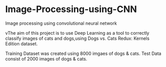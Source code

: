 # Image-Processing-using-CNN
Image processing using convolutional neural network

vThe aim of this project is to use Deep Learning as a tool to correctly classify images of cats and dogs,using Dogs vs. Cats Redux: Kernels Edition dataset.

Training Dataset was created using 8000 imgaes of dogs & cats.
Test Data consist of 2000 images of dogs & cats.
